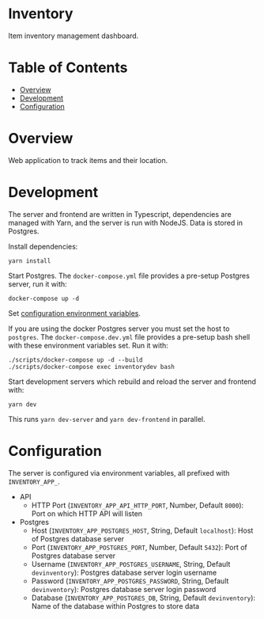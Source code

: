 # Inventory
Item inventory management dashboard.

# Table of Contents
- [Overview](#overview)
- [Development](#development)
- [Configuration](#configuration)

# Overview
Web application to track items and their location.

# Development
The server and frontend are written in Typescript, dependencies are managed with Yarn, and the server is run with NodeJS. Data is stored in Postgres.

Install dependencies:

```
yarn install
```

Start Postgres. The `docker-compose.yml` file provides a pre-setup Postgres server, run it with:

```
docker-compose up -d
```

Set [configuration environment variables](#configuration).

If you are using the docker Postgres server you must set the host to `postgres`. The `docker-compose.dev.yml` file provides a pre-setup bash shell with these environment variables set. Run it with:

```
./scripts/docker-compose up -d --build
./scripts/docker-compose exec inventorydev bash
```

Start development servers which rebuild and reload the server and frontend with:

```
yarn dev
```

This runs `yarn dev-server` and `yarn dev-frontend` in parallel.

# Configuration
The server is configured via environment variables, all prefixed with `INVENTORY_APP_`.

- API
  - HTTP Port (`INVENTORY_APP_API_HTTP_PORT`, Number, Default `8000`): Port on which HTTP API will listen
- Postgres
  - Host (`INVENTORY_APP_POSTGRES_HOST`, String, Default `localhost`): Host of Postgres database server
  - Port (`INVENTORY_APP_POSTGRES_PORT`, Number, Default `5432`): Port of Postgres database server
  - Username (`INVENTORY_APP_POSTGRES_USERNAME`, String, Default `devinventory`): Postgres database server login username
  - Password (`INVENTORY_APP_POSTGRES_PASSWORD`, String, Default `devinventory`): Postgres database server login password
  - Database (`INVENTORY_APP_POSTGRES_DB`, String, Default `devinventory`): Name of the database within Postgres to store data
